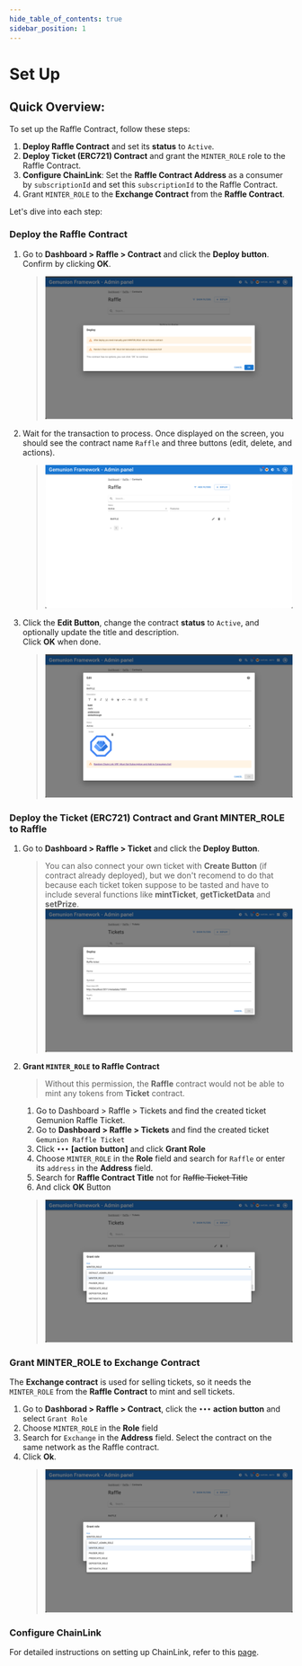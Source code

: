 ```yaml
---
hide_table_of_contents: true
sidebar_position: 1
---
```


# Set Up

## Quick Overview:
To set up the Raffle Contract, follow these steps:
1. **Deploy Raffle Contract** and set its **status** to `Active`.
2. **Deploy Ticket (ERC721) Contract** and grant the `MINTER_ROLE` role to the Raffle Contract.
3. **Configure ChainLink**: Set the **Raffle Contract Address** as a consumer by `subscriptionId` and set this `subscriptionId` to the Raffle Contract.
4. Grant `MINTER_ROLE` to the **Exchange Contract** from the **Raffle Contract**.

Let's dive into each step:
### Deploy the Raffle Contract
<!-- All our smart contracts that are deployed in our system is deployed via [Contract Manager Contract](/admin/miscellaneous/contract-manager/). It help us to update our db according to smart contracts that deployed in project ecosystem. -->
  1. Go to **Dashboard > Raffle > Contract** and click the **Deploy button**. Confirm by clicking **OK**.
      > ![](/img/admin/mechanics-gambling/raffle/contract_deploy_dialog.png)
  2. Wait for the transaction to process. Once displayed on the screen, you should see the contract name `Raffle` and three buttons (edit, delete, and actions).
      > ![](/img/admin/mechanics-gambling/raffle/contract_search.png)
  3. Click the **Edit Button**, change the contract **status** to `Active`, and optionally update the title and description. <br/>Click **OK** when done.
      <!-- > Keep in Mind, that we still need to connect ChainLink to Raffle to make it work -->
      > ![](/img/admin/mechanics-gambling/raffle/contract_edit_dialog.png)
### Deploy the Ticket (ERC721) Contract and Grant MINTER_ROLE to Raffle
  1. Go to **Dashboard > Raffle > Ticket** and click the **Deploy Button**.
      > You can also connect your own ticket with **Create Button** (if contract already deployed), but we don't recomend to do that because each ticket token suppose to be tasted and have to include several functions like **mintTicket**, **getTicketData** and **setPrize**.
      > ![](/img/admin/mechanics-gambling/raffle/ticket_deploy_dialog.png)
  2. **Grant `MINTER_ROLE` to Raffle Contract**
      > Without this permission, the **Raffle** contract would not be able to mint any tokens from **Ticket** contract.
      1. Go to Dashboard > Raffle > Tickets and find the created ticket Gemunion Raffle Ticket.
      2. Go to **Dashboard > Raffle > Tickets** and find the created ticket `Gemunion Raffle Ticket`
      3. Click `•••` **[action button]** and click **Grant Role**
      4. Choose `MINTER_ROLE` in the **Role** field and search for `Raffle` or enter its `address` in the **Address** field. 
      5. Search for **Raffle Contract Title** not for ~~Raffle Ticket Title~~
      6. And click **OK** Button
      > ![](/img/admin/mechanics-gambling/raffle/ticket_grant_role_dialog.png)
     
### Grant MINTER_ROLE to Exchange Contract
The **Exchange contract** is used for selling tickets, so it needs the `MINTER_ROLE` from the **Raffle Contract** to mint and sell tickets.
1. Go to **Dashborad > Raffle > Contract**, click the `•••` **action button** and select `Grant Role`
2. Choose `MINTER_ROLE` in the **Role** field
3. Search for `Exchange` in the **Address** field. Select the contract on the same network as the Raffle contract. 
4. Click **Ok**.
    > ![](/img/admin/mechanics-gambling/raffle/contract_grant_role_dialog.png)
   
### Configure ChainLink
For detailed instructions on setting up ChainLink, refer to this [page](/admin/integrations/chain-link/).
